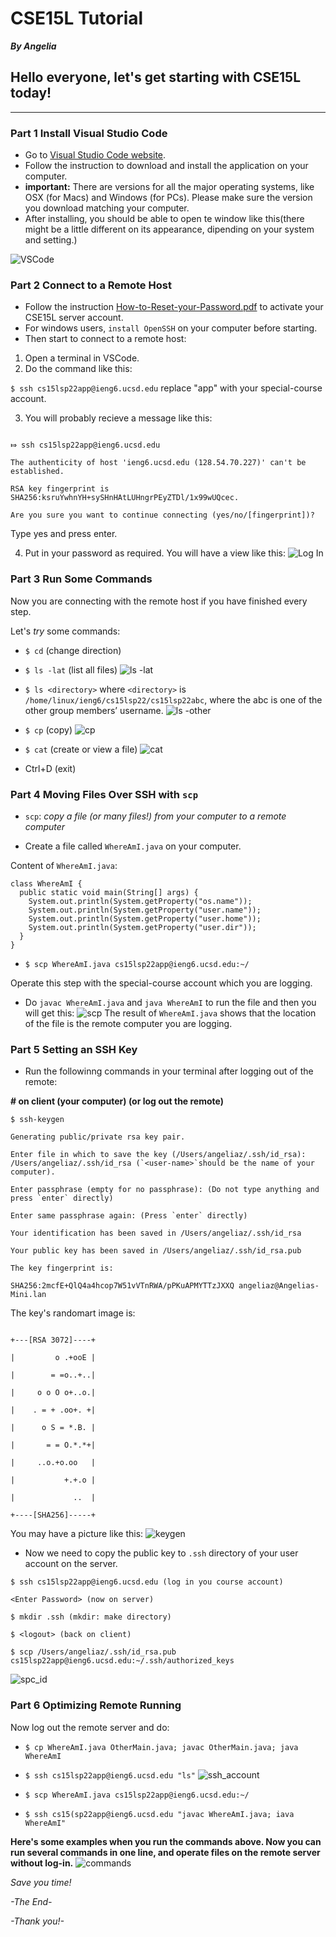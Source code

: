 # CSE15L Tutorial

***By Angelia***

## Hello everyone, let's get starting with CSE15L today!

***
### Part 1 Install Visual Studio Code

* Go to [Visual Studio Code website](https://code.visualstudio.com).
* Follow the instruction to download and install the application on your computer.
* **important:** There are versions for all the major operating systems, like OSX (for Macs) and Windows (for PCs). Please make sure the version you download matching your computer.
* After installing, you should be able to open te window like this(there might be a little different on its appearance, dipending on your system and setting.)

![VSCode](VSCode.png)

### Part 2 Connect to a Remote Host

* Follow the instruction [How-to-Reset-your-Password.pdf](How-to-Reset-your-Password.pdf) to activate your CSE15L server account.
* For windows users, `install OpenSSH` on your computer before starting.
* Then start to connect to a remote host:
1. Open a terminal in VSCode.
2. Do the command like this:

`$ ssh cs15lsp22app@ieng6.ucsd.edu`
replace "app" with your special-course account.

3. You will probably recieve a message like this:

```

⤇ ssh cs15lsp22app@ieng6.ucsd.edu

The authenticity of host 'ieng6.ucsd.edu (128.54.70.227)' can't be established.

RSA key fingerprint is 
SHA256:ksruYwhnYH+sySHnHAtLUHngrPEyZTDl/1x99wUQcec.

Are you sure you want to continue connecting (yes/no/[fingerprint])?
```

Type yes and press enter.

4. Put in your password as required. You will have a view like this:
![Log In](LogIn.png)

### Part 3 Run Some Commands

Now you are connecting with the remote host if you have finished every step. 

Let's _try_ some commands:

* `$ cd` (change direction)

* `$ ls -lat` (list all files)
![ls -lat](ls-lat.png)

* `$ ls <directory>` where `<directory>` is `/home/linux/ieng6/cs15lsp22/cs15lsp22abc`, where the abc is one of the other group members’ username.
![ls -other](ls-other.png)

* `$ cp` (copy)
![cp](Command_cp.png)

* `$ cat` (create or view a file)
![cat](Command_cat.png)

* Ctrl+D (exit)

### Part 4 Moving Files Over SSH with `scp`
* `scp`: _copy a file (or many files!) from your computer to a remote computer_

* Create a file called `WhereAmI.java` on your computer.

Content of `WhereAmI.java`:
```
class WhereAmI {
  public static void main(String[] args) {
    System.out.println(System.getProperty("os.name"));
    System.out.println(System.getProperty("user.name"));
    System.out.println(System.getProperty("user.home"));
    System.out.println(System.getProperty("user.dir"));
  }
}
```
* `$ scp WhereAmI.java cs15lsp22app@ieng6.ucsd.edu:~/`

Operate this step with the special-course account which you are logging.

* Do `javac WhereAmI.java` and `java WhereAmI` to run the file and then you will get this:
![scp](Command_scp.png)
The result of `WhereAmI.java` shows that the location of the file is the remote computer you are logging.

### Part 5 Setting an SSH Key
* Run the followinng commands in your terminal after logging out of the remote:

**# on client (your computer) (or log out the remote)**

```
$ ssh-keygen

Generating public/private rsa key pair.

Enter file in which to save the key (/Users/angeliaz/.ssh/id_rsa): /Users/angeliaz/.ssh/id_rsa (`<user-name>`should be the name of your computer).

Enter passphrase (empty for no passphrase): (Do not type anything and press `enter` directly)

Enter same passphrase again: (Press `enter` directly)

Your identification has been saved in /Users/angeliaz/.ssh/id_rsa

Your public key has been saved in /Users/angeliaz/.ssh/id_rsa.pub

The key fingerprint is:

SHA256:2mcfE+QlQ4a4hcop7W51vVTnRWA/pPKuAPMYTTzJXXQ angeliaz@Angelias-Mini.lan
```

The key's randomart image is:

```

+---[RSA 3072]----+

|         o .+ooE |

|        = =o..+..|

|     o o O o+..o.|

|    . = + .oo+. +|

|      o S = *.B. |

|       = = O.*.*+|

|     ..o.+o.oo   |

|           +.+.o |

|             ..  |

+----[SHA256]-----+
```

You may have a picture like this:
![keygen](Command_ssh_keygen.png)

* Now we need to copy the public key to `.ssh` directory of your user account on the server.

```
$ ssh cs15lsp22app@ieng6.ucsd.edu (log in you course account)

<Enter Password> (now on server)

$ mkdir .ssh (mkdir: make directory)

$ <logout> (back on client)

$ scp /Users/angeliaz/.ssh/id_rsa.pub cs15lsp22app@ieng6.ucsd.edu:~/.ssh/authorized_keys
```

![spc_id](scp_id_rsa.png)


### Part 6 Optimizing Remote Running

Now log out the remote server and do:

* `$ cp WhereAmI.java OtherMain.java; javac OtherMain.java; java WhereAmI`

* `$ ssh cs15lsp22app@ieng6.ucsd.edu "ls"`
![ssh_account](Command_ssh_account_ls.png)

* `$ scp WhereAmI.java cs15lsp22app@ieng6.ucsd.edu:~/`

* `$ ssh cs15(sp22app@ieng6.ucsd.edu "javac WhereAmI.java; iava WhereAmI"`

**Here's some examples when you run the commands above.
Now you can run several commands in one line, and operate files on the remote server without log-in.**
![commands](multiple_commands.png)

_Save you time!_

_-The End-_

_-Thank you!-_
